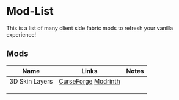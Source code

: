 # Mod-List

This is a list of many client side fabric mods to refresh your vanilla experience!

## Mods
|Name|Links|Notes|
|-|-|-|
|3D Skin Layers|[CurseForge](https://www.curseforge.com/minecraft/mc-mods/skin-layers-3d) [Modrinth](https://modrinth.com/mod/3dskinlayers)||
||[]()||
||[]()||
||[]()||
